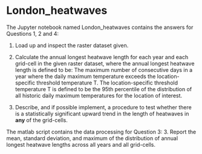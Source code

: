# London_heatwaves
The Jupyter notebook named London_heatwaves contains the answers for Questions 1, 2 and 4: 
1. Load up and inspect the raster dataset given. 
2. Calculate the annual longest heatwave length for each year and each grid-cell in the given raster dataset, where the annual longest heatwave length is defined to be: The maximum number of consecutive days in a year where the daily maximum temperature exceeds the location-specific threshold temperature T. The location-specific threshold temperature T is defined to be the 95th percentile of the distribution of all historic daily maximum temperatures for the location of interest.

4. Describe, and if possible implement, a procedure to test whether there is a statistically significant upward trend in the length of heatwaves in **any** of the grid-cells.

The matlab script contains the data processing for Question 3: 
3. Report the mean, standard deviation, and maximum of the distribution of annual longest heatwave lengths across all years and all grid-cells. 
